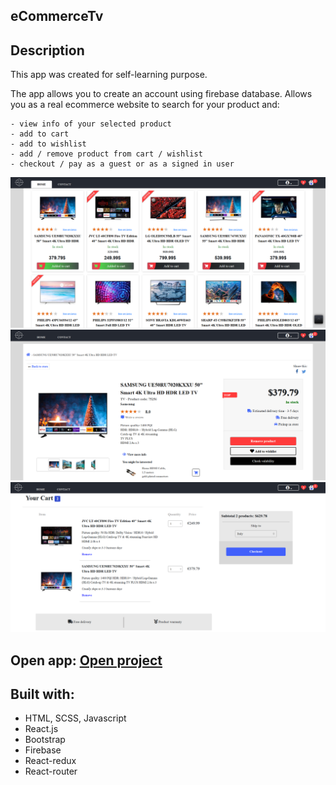 ## eCommerceTv

## Description
This app was created for self-learning purpose.

The app allows you to create an account using firebase database. Allows you as a real ecommerce website to search for your product and:

	- view info of your selected product
	- add to cart
	- add to wishlist
	- add / remove product from cart / wishlist
	- checkout / pay as a guest or as a signed in user


![alt text](https://raw.githubusercontent.com/SIonut0122/ecommercetv/gh-pages/static/media/ecommtv1.png)
![alt text](https://raw.githubusercontent.com/SIonut0122/ecommercetv/gh-pages/static/media/ecommtv2.png)
![alt text](https://raw.githubusercontent.com/SIonut0122/ecommercetv/gh-pages/static/media/ecommtv3.png)

## Open app: [Open project](https://sionut0122.github.io/ecommercetv/)

## Built with:

- HTML, SCSS, Javascript
- React.js
- Bootstrap
- Firebase
- React-redux
- React-router

